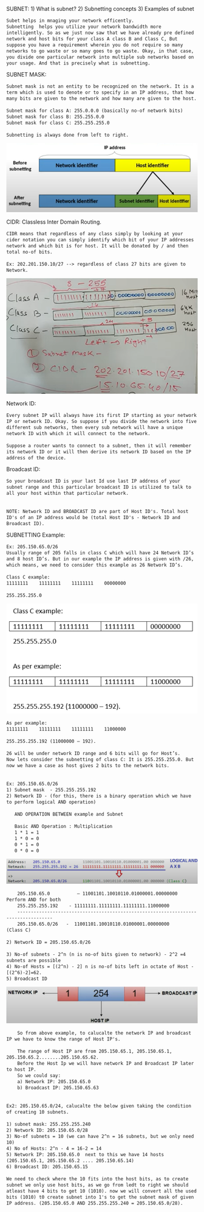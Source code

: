 SUBNET:
    1) What is subnet?
    2) Subnetting concepts
    3) Examples of subnet


    Subet helps in mnaging your network efficently.
    Subnetting  helps you utilize your network bandwidth more intelligently. So as we just now saw that we have already pre defined network and host bits for your class A class B and Class C, But suppose you have a requirement wherein you do not require so many networks to go waste or so many goes to go waste. Okay, in that case, you divide one particular network into multiple sub networks based on your usage. And that is precisely what is subnetting. 

SUBNET MASK:

    Subnet mask is not an entity to be recognized on the network. It is a term which is used to denote or to specify in an IP address, that how many bits are given to the network and how many are given to the host.

    Subnet mask for class A: 255.0.0.0 (basically no-of network bits)
    Subnet mask for class B: 255.255.0.0
    Subnet mask for class C: 255.255.255.0

    Subnetting is always done from left to right. 

![Alt text](image.png)

CIDR: Classless Inter Domain Routing. 

    CIDR means that regardless of any class simply by looking at your cider notation you can simply identify which bit of your IP addresses network and which bit is for host. It will be donated by / and then total no-of bits.

    Ex: 202.201.150.10/27 --> regardless of class 27 bits are given to Network.

![Alt text](image-1.png)   


Network ID:

    Every subnet IP will always have its first IP starting as your network IP or network ID. Okay. So suppose if you divide the network into five different sub networks, then every sub network will have a unique network ID with which it will connect to the network.

    Suppose a router wants to connect to a subnet, then it will remember its network ID or it will then derive its network ID based on the IP address of the device. 

Broadcast ID:

    So your broadcast ID is your last Id use last IP address of your subnet range and this particular broadcast ID is utilized to talk to all your host within that particular network. 


    NOTE: Network ID and BROADCAST ID are part of Host ID's. Total host ID's of an IP address would be (total Host ID's - Network ID and Broadcast ID).

SUBNETTING Example:

    Ex: 205.150.65.0/26 
    Usually range of 205 falls in class C which will have 24 Network ID’s and 8 host ID’s. But in our example the IP address is given with /26, which means, we need to consider this example as 26 Network ID’s.

    Class C example:
    11111111	11111111	11111111	00000000

    255.255.255.0

![Alt text](image-2.png)

    As per example:
    11111111	11111111	11111111	11000000

    255.255.255.192 (11000000 – 192).

    26 will be under network ID range and 6 bits will go for Host’s.
    Now lets consider the subnetting of class C: It is 255.255.255.0. But now we have a case as host gives 2 bits to the network bits.


    Ex: 205.150.65.0/26 
    1) Subnet mask  - 255.255.255.192
    2) Network ID - (for this, there is a binary operation which we have to perform logical AND operation)
       
       AND OPERATION BETWEEN example and Subnet

       Basic AND Operation : Multiplication
       1 * 1 = 1
       1 * 0 = 0
       0 * 1 = 0
       0 * 0 = 0

![Alt text](image-3.png)     


        205.150.65.0          – 11001101.10010110.01000001.00000000      Perform AND for both
        255.255.255.192    - 11111111.11111111.11111111.11000000
        -----------------------------------------------------------------------------------
        205.150.65.0/26   -  11001101.10010110.01000001.00000000         (Class C)

    2) Network ID = 205.150.65.0/26

    3) No-of subnets - 2^n (n is no-of bits given to network) - 2^2 =4 subnets are possible
    4) No-of Hosts = [(2^n) - 2] n is no-of bits left in octate of Host - [(2^6)-2]=62.
    5) Broadcast ID 

![Alt text](image-4.png)
 
        So from above example, to calucalte the network IP and broadcast IP we have to know the range of Host IP's.

        The range of Host IP are from 205.150.65.1, 205.150.65.1, 205.150.65.2........205.150.65.62.
        Before the Host Ip we will have network IP and Broadcast IP later to host IP.
        So we could say:
        a) Network IP: 205.150.65.0
        b) Broadcast IP: 205.150.65.63


    Ex2: 205.150.65.0/24, calucalte the below given taking the condition of creating 10 subnets.

    1) subnet mask: 255.255.255.240
    2) Network ID: 205.150.65.0/28
    3) No-of subnets = 10 (we can have 2^n = 16 subnets, but we only need 10)
    4) No of Hosts: 2^n - 4 = 16-2 = 14 
    5) Network IP: 205.150.65.0  next to this we have 14 hosts (205.150.65.1, 205.150.65.2 .... 205.150.65.14)
    6) Broadcast ID: 205.150.65.15

    We need to check where the 10 fits into the host bits, as to create subnet we only use host bits, as we go from ledt to right we should atleast have 4 bits to get 10 (1010). now we will convert all the used bits (1010) t0 create subnet into 1's to get the subnet mask of given IP address. (205.150.65.0 AND 255.255.255.240 = 205.150.65.0/28).













